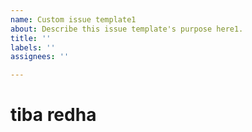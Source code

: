 ```yaml
---
name: Custom issue template1
about: Describe this issue template's purpose here1.
title: ''
labels: ''
assignees: ''

---
```


# tiba redha
